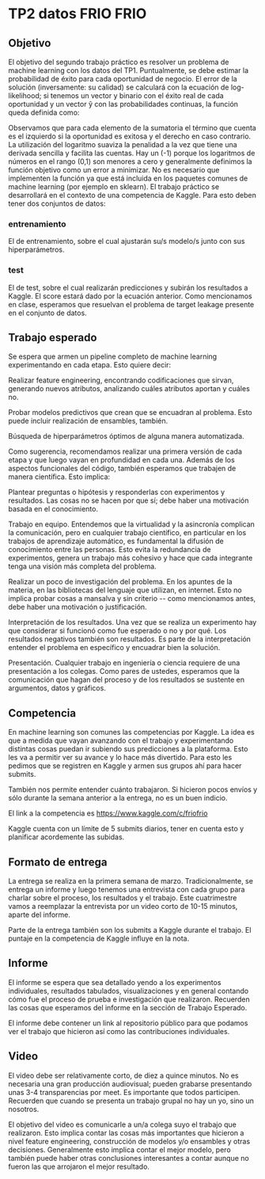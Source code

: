 ﻿# TP2 datos FRIO FRIO

## Objetivo

El objetivo del segundo trabajo práctico es resolver un problema de machine learning con los datos del TP1. Puntualmente, se debe estimar la probabilidad de éxito para cada oportunidad de negocio. El error de la solución (inversamente: su calidad) se calculará con la ecuación de log-likelihood; si tenemos un vector y binario con el éxito real de cada oportunidad y un vector ŷ con las probabilidades continuas, la función queda definida como:


Observamos que para cada elemento de la sumatoria el término que cuenta es el izquierdo si la oportunidad es exitosa y el derecho en caso contrario. La utilización del logaritmo suaviza la penalidad a la vez que tiene una derivada sencilla y facilita las cuentas. Hay un (-1) porque los logaritmos de números en el rango (0,1) son menores a cero y generalmente definimos la función objetivo como un error a minimizar. No es necesario que implementen la función ya que está incluida en los paquetes comunes de machine learning (por ejemplo en sklearn).
El trabajo práctico se desarrollará en el contexto de una competencia de Kaggle. Para esto deben tener dos conjuntos de datos: 

### entrenamiento

El de entrenamiento, sobre el cual ajustarán su/s modelo/s junto con sus hiperparámetros.

### test

El de test, sobre el cual realizarán predicciones y subirán los resultados a Kaggle. El score estará dado por la ecuación anterior.
Como mencionamos en clase, esperamos que resuelvan el problema de target leakage presente en el conjunto de datos.


## Trabajo esperado

Se espera que armen un pipeline completo de machine learning experimentando en cada etapa. Esto quiere decir:

Realizar feature engineering, encontrando codificaciones que sirvan, generando nuevos atributos, analizando cuáles atributos aportan y cuáles no.

Probar modelos predictivos que crean que se encuadran al problema. Esto puede incluir realización de ensambles, también.

Búsqueda de hiperparámetros óptimos de alguna manera automatizada.



Como sugerencia, recomendamos realizar una primera versión de cada etapa y que luego vayan en profundidad en cada una.
Además de los aspectos funcionales del código, también esperamos que trabajen de manera científica. Esto implica:

Plantear preguntas o hipótesis y responderlas con experimentos y resultados. Las cosas no se hacen por que sí; debe haber una motivación basada en el conocimiento.

Trabajo en equipo. Entendemos que la virtualidad y la asincronía complican la comunicación, pero en cualquier trabajo científico, en particular en los trabajos de aprendizaje automático, es fundamental la difusión de conocimiento entre las personas. Esto evita la redundancia de experimentos, genera un trabajo más cohesivo y hace que cada integrante tenga una visión más completa del problema.

Realizar un poco de investigación del problema. En los apuntes de la materia, en las bibliotecas del lenguaje que utilizan, en internet. Esto no implica probar cosas a mansalva y sin criterio -- como mencionamos antes, debe haber una motivación o justificación.

Interpretación de los resultados. Una vez que se realiza un experimento hay que considerar si funcionó como fue esperado o no y por qué. Los resultados negativos también son resultados. Es parte de la interpretación entender el problema en específico y encuadrar bien la solución.

Presentación. Cualquier trabajo en ingeniería o ciencia requiere de una presentación a los colegas. Como pares de ustedes, esperamos que la comunicación que hagan del proceso y de los resultados se sustente en argumentos, datos y gráficos.

## Competencia

En machine learning son comunes las competencias por Kaggle. La idea es que a medida que vayan avanzando con el trabajo y experimentando distintas cosas puedan ir subiendo sus predicciones a la plataforma. Esto les va a permitir ver su avance y lo hace más divertido. Para esto les pedimos que se registren en Kaggle y armen sus grupos ahí para hacer submits.

También nos permite entender cuánto trabajaron. Si hicieron pocos envíos y sólo durante la semana anterior a la entrega, no es un buen indicio. 

El link a la competencia es https://www.kaggle.com/c/friofrio

Kaggle cuenta con un límite de 5 submits diarios, tener en cuenta esto y planificar acordemente las subidas.

## Formato de entrega

La entrega se realiza en la primera semana de marzo. Tradicionalmente, se entrega un informe y luego tenemos una entrevista con cada grupo para charlar sobre el proceso, los resultados y el trabajo. Este cuatrimestre vamos a reemplazar la entrevista por un video corto de 10-15 minutos, aparte del informe. 

Parte de la entrega también son los submits a Kaggle durante el trabajo. El puntaje en la competencia de Kaggle influye en la nota.

## Informe

El informe se espera que sea detallado yendo a los experimentos individuales, resultados tabulados, visualizaciones y en general contando cómo fue el proceso de prueba e investigación que realizaron. Recuerden las cosas que esperamos del informe en la sección de Trabajo Esperado.

El informe debe contener un link al repositorio público para que podamos ver el trabajo que hicieron así como las contribuciones individuales.

## Video

El video debe ser relativamente corto, de diez a quince minutos. No es necesaria una gran producción audiovisual; pueden grabarse presentando unas 3-4 transparencias por meet. Es importante que todos participen. Recuerden que cuando se presenta un trabajo grupal no hay un yo, sino un nosotros.

El objetivo del video es comunicarle a un/a colega suyo el trabajo que realizaron. Esto implica contar las cosas más importantes que hicieron a nivel feature engineering, construcción de modelos y/o ensambles y otras decisiones. Generalmente esto implica contar el mejor modelo, pero también puede haber otras conclusiones interesantes a contar aunque no fueron las que arrojaron el mejor resultado. 

